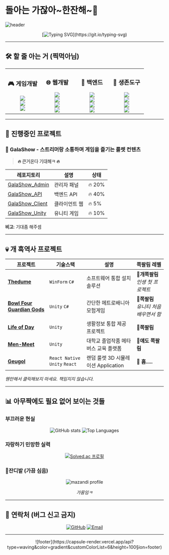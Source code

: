 # 돌아는 가잖아~한잔해~🍻

![header](https://capsule-render.vercel.app/api?type=speech&height=250&color=gradient&text=개발조무사&section=header&reversal=false&textBg=false&fontSize=90&fontAlign=50&animation=fadeIn&fontAlignY=36&desc=더듬이&descSize=30&descAlignY=69)

<div align="center">

[![Typing SVG](https://readme-typing-svg.demolab.com?font=Jua&pause=1000&color=AA18F7&center=true&vCenter=true&width=435&lines=%EC%96%B4....%EA%B7%B8%EB%83%A5+%EA%B0%9C%EB%B0%9C%ED%95%98%EB%8A%94+%EC%82%AC%EB%9E%8C....!)](https://git.io/typing-svg)

</div>

---

## 🛠️ 할 줄 아는 거 (찍먹아님)

<div align="center">
  
<table width="100%">
<tr>
<td width="25%" align="center">
<h3>🎮 게임개발</h3>
<img src="https://img.shields.io/badge/Unity-000000?style=flat-square&logo=unity&logoColor=white"/><br>
<img src="https://img.shields.io/badge/C%23-239120?style=flat-square&logo=csharp&logoColor=white"/><br>
<img src="https://img.shields.io/badge/버그생산-FF0000?style=flat-square&logo=bug&logoColor=white"/>
</td>
<td width="25%" align="center">
<h3>🌐 웹개발</h3>
<img src="https://img.shields.io/badge/React-61DAFB?style=flat-square&logo=react&logoColor=black"/><br>
<img src="https://img.shields.io/badge/React_Native-20232A?style=flat-square&logo=react&logoColor=61DAFB"/><br>
<img src="https://img.shields.io/badge/JavaScript-F7DF1E?style=flat-square&logo=javascript&logoColor=black"/><br>
<img src="https://img.shields.io/badge/TypeScript-3178C6?style=flat-square&logo=typescript&logoColor=white"/>
</td>
<td width="25%" align="center">
<h3>💾 백엔드</h3>
<img src="https://img.shields.io/badge/Node.js-43853D?style=flat-square&logo=node.js&logoColor=white"/><br>
<img src="https://img.shields.io/badge/.NET-512BD4?style=flat-square&logo=dotnet&logoColor=white"/><br>
<img src="https://img.shields.io/badge/MySQL-00000F?style=flat-square&logo=mysql&logoColor=white"/><br>
<img src="https://img.shields.io/badge/MongoDB-4EA94B?style=flat-square&logo=mongodb&logoColor=white"/>
</td>
<td width="25%" align="center">
<h3>🔧 생존도구</h3>
<img src="https://img.shields.io/badge/구글링-4285F4?style=flat-square&logo=google&logoColor=white"/><br>
<img src="https://img.shields.io/badge/복붙-FF6B6B?style=flat-square&logo=clipboard&logoColor=white"/><br>
<img src="https://img.shields.io/badge/ChatGPT-412991?style=flat-square&logo=openai&logoColor=white"/><br>
<img src="https://img.shields.io/badge/스택오버플로우-F58025?style=flat-square&logo=stackoverflow&logoColor=white"/>
</td>
</tr>
</table>

</div>

---

## 🚀 진행중인 프로젝트

### 🎯 **GalaShow** - 스트리머랑 소통하며 게임을 즐기는 룰렛 컨텐츠
> **🔥 큰거온다 기대해ㅋ 🔥**

| 레포지토리 | 설명 | 상태 |
|-----------|------|------|
| [GalaShow_Admin](https://github.com/Thedum2/GalaShow_Admin) | 관리자 패널 | 🔥 20% |
| [GalaShow_API](https://github.com/Thedum2/GalaShow_API) | 백엔드 API | 🔥 40% |
| [GalaShow_Client](https://github.com/Thedum2/GalaShow_Client) | 클라이언트 웹 | 🔥 5% |
| [GalaShow_Unity](https://github.com/Thedum2/GalaShow_Unity) | 유니티 게임 | 🔥 10% |

**비고**: 기대좀 해주셈

---

## 💀 개 흑역사 프로젝트

| 프로젝트 | 기술스택 | 설명 | 쪽팔림 레벨 |
|----------|---------|------|-------------|
| [**Thedume**](https://github.com/Thedum2/Thedume) | `WinForm` `C#` | 소프트웨어 통합 설치 솔루션 | 🔴**개쪽팔림** <br> *인생 첫 프로젝트* |
| [**Bowl Four Guardian Gods**](https://github.com/Thedum2/Bowl-Four-Guardian-Gods) | `Unity` `C#` | 간단한 메트로배니아 모험게임 | 🔴**쪽팔림** <br> *유니티 처음 배우면서 함* |
| [**Life of Day**](https://github.com/Thedum2/Life_of_Day) | `Unity` | 생활정보 통합 제공 프로젝트 | 🔴**쪽팔림** |
| [**Men-Meet**](https://github.com/Men-Toss/Men-Meet) | `Unity` | 대학교 졸업작품 메타버스 교육 플랫폼 | 🔴**얘도 쪽팔림** |
| [**Geugol**](https://github.com/BSBSCompany/Geugol_Unity) | `React Native` `Unity` `React` | 랜덤 룰렛 3D 시뮬레이션 Application | 🤔 **흠.....** |

*웬만해서 클릭해보지 마세요. 책임지지 않습니다.*

---

## 📊 아무짝에도 필요 없어 보이는 것들

### 부끄러운 현실
<div align="center">

![GitHub stats](https://github-readme-stats.vercel.app/api?username=Thedum2&show_icons=true&theme=radical&hide_border=true&custom_title=더듬이의%20참담한%20현실)
![Top Languages](https://github-readme-stats.vercel.app/api/top-langs/?username=Thedum2&layout=compact&theme=radical&hide_border=true&custom_title=주로%20망치는%20언어들)

</div>

### 자랑하기 민망한 실력
<div align="center">

[![Solved.ac 프로필](http://mazassumnida.wtf/api/generate_badge?boj=coco74591)](https://solved.ac/coco74591)

</div>

### 🌱잔디밭 (가끔 심음)
<div align="center">

![mazandi profile](http://mazandi.herokuapp.com/api?handle=thedum2&theme=warm)

*가뭄임ㅋ*

</div>

---

## 📱 연락처 (버그 신고 금지)

<div align="center">

[![GitHub](https://img.shields.io/badge/GitHub-181717?style=for-the-badge&logo=github&logoColor=white)](https://github.com/Thedum2)
[![Email](https://img.shields.io/badge/Email-D14836?style=for-the-badge&logo=gmail&logoColor=white)](mailto:asdf74591@gmail.com)

</div>

---

<div align="center">
![footer](https://capsule-render.vercel.app/api?type=waving&color=gradient&customColorList=6&height=100&section=footer)

</div>

